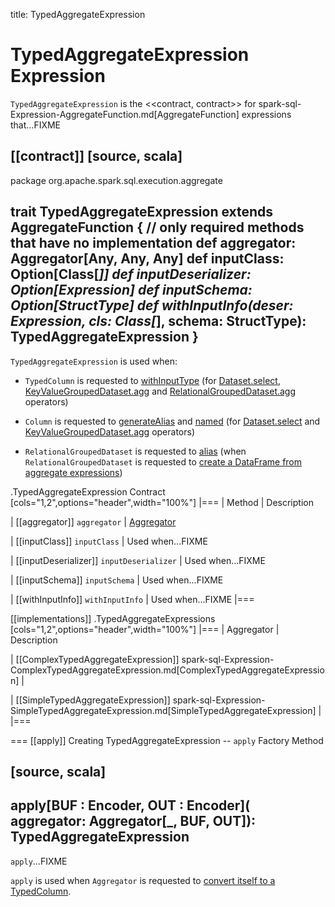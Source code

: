 title: TypedAggregateExpression

# TypedAggregateExpression Expression

`TypedAggregateExpression` is the <<contract, contract>> for spark-sql-Expression-AggregateFunction.md[AggregateFunction] expressions that...FIXME

[[contract]]
[source, scala]
----
package org.apache.spark.sql.execution.aggregate

trait TypedAggregateExpression extends AggregateFunction {
  // only required methods that have no implementation
  def aggregator: Aggregator[Any, Any, Any]
  def inputClass: Option[Class[_]]
  def inputDeserializer: Option[Expression]
  def inputSchema: Option[StructType]
  def withInputInfo(deser: Expression, cls: Class[_], schema: StructType): TypedAggregateExpression
}
----

`TypedAggregateExpression` is used when:

* `TypedColumn` is requested to [withInputType](../TypedColumn.md#withInputType) (for [Dataset.select](../spark-sql-dataset-operators.md#select), [KeyValueGroupedDataset.agg](../KeyValueGroupedDataset.md#agg) and [RelationalGroupedDataset.agg](../RelationalGroupedDataset.md#agg) operators)

* `Column` is requested to [generateAlias](../Column.md#generateAlias) and [named](../Column.md#named) (for [Dataset.select](../spark-sql-dataset-operators.md#select) and [KeyValueGroupedDataset.agg](../KeyValueGroupedDataset.md#agg) operators)

* `RelationalGroupedDataset` is requested to [alias](../RelationalGroupedDataset.md#alias) (when `RelationalGroupedDataset` is requested to [create a DataFrame from aggregate expressions](../RelationalGroupedDataset.md#toDF))

.TypedAggregateExpression Contract
[cols="1,2",options="header",width="100%"]
|===
| Method
| Description

| [[aggregator]] `aggregator`
| [Aggregator](../Aggregator.md)

| [[inputClass]] `inputClass`
| Used when...FIXME

| [[inputDeserializer]] `inputDeserializer`
| Used when...FIXME

| [[inputSchema]] `inputSchema`
| Used when...FIXME

| [[withInputInfo]] `withInputInfo`
| Used when...FIXME
|===

[[implementations]]
.TypedAggregateExpressions
[cols="1,2",options="header",width="100%"]
|===
| Aggregator
| Description

| [[ComplexTypedAggregateExpression]] spark-sql-Expression-ComplexTypedAggregateExpression.md[ComplexTypedAggregateExpression]
|

| [[SimpleTypedAggregateExpression]] spark-sql-Expression-SimpleTypedAggregateExpression.md[SimpleTypedAggregateExpression]
|
|===

=== [[apply]] Creating TypedAggregateExpression -- `apply` Factory Method

[source, scala]
----
apply[BUF : Encoder, OUT : Encoder](
  aggregator: Aggregator[_, BUF, OUT]): TypedAggregateExpression
----

`apply`...FIXME

`apply` is used when `Aggregator` is requested to [convert itself to a TypedColumn](../Aggregator.md#toColumn).

